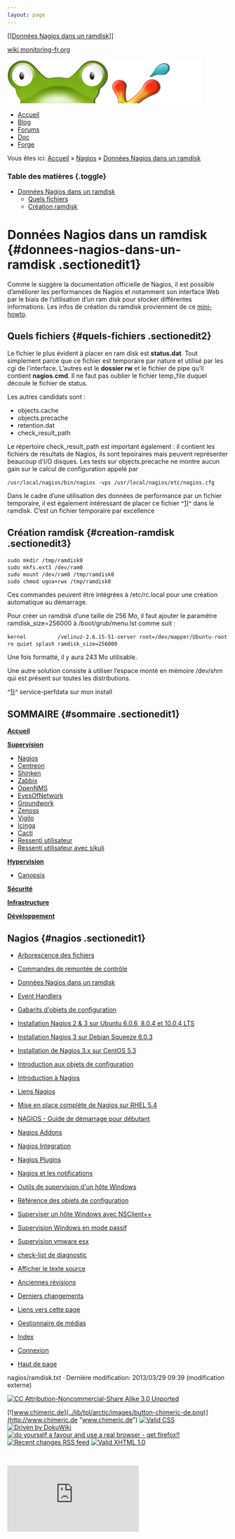 ```yaml
---
layout: page
---
```


[[[Données Nagios dans un ramdisk](ramdisk@do=backlink.html)]]

[wiki monitoring-fr.org](../start.html "[ALT+H]")

![Logo Monitoring](../lib/tpl/arctic/images/logo_monitoring.png)

-   [Accueil](../index.html "Cliquez pour revenir |  l'accueil")
-   [Blog](http://www.monitoring-fr.org "Blog & News")
-   [Forums](http://forums.monitoring-fr.org "Forums")
-   [Doc](http://doc.monitoring-fr.org "Doc")
-   [Forge](https://github.com/monitoring-fr "Forge")

Vous êtes ici: [Accueil](../start.html "start") »
[Nagios](start.html "nagios:start") » [Données Nagios dans un
ramdisk](ramdisk.html "nagios:ramdisk")

### Table des matières {.toggle}

-   [Données Nagios dans un
    ramdisk](ramdisk.html#donnees-nagios-dans-un-ramdisk)
    -   [Quels fichiers](ramdisk.html#quels-fichiers)
    -   [Création ramdisk](ramdisk.html#creation-ramdisk)

Données Nagios dans un ramdisk {#donnees-nagios-dans-un-ramdisk .sectionedit1}
==============================

Comme le suggère la documentation officielle de Nagios, il est possible
d’améliorer les performances de Nagios et notamment son interface Web
par le biais de l’utilisation d’un ram disk pour stocker différentes
informations. Les infos de création du ramdisk proviennent de ce
[mini-howto](http://www.vanemery.com/Linux/Ramdisk/ramdisk.html "http://www.vanemery.com/Linux/Ramdisk/ramdisk.html").

Quels fichiers {#quels-fichiers .sectionedit2}
--------------

Le fichier le plus évident à placer en ram disk est **status.dat**. Tout
simplement parce que ce fichier est temporaire par nature et utilisé par
les cgi de l’interface. L’autres est le **dossier rw** et le fichier de
pipe qu’il contient **nagios.cmd**. Il ne faut pas oublier le fichier
temp\_file duquel découle le fichier de status.

Les autres candidats sont :

-   objects.cache
-   objects.precache
-   retention.dat
-   check\_result\_path

Le répertoire check\_result\_path est important également : il contient
les fichiers de résultats de Nagios, ils sont tepoiraires mais peuvent
représenter beaucoup d’I/O disques. Les tests sur objects.precache ne
montre aucun gain sur le calcul de configuration appelé par

~~~~ {.code}
/usr/local/nagios/bin/nagios -vps /usr/local/nagios/etc/nagios.cfg
~~~~

Dans le cadre d’une utilisation des données de performance par un
fichier temporaire, il est également intéressant de placer ce fichier
^[1)](ramdisk.html#fn__1)^ dans le ramdisk. C’est un fichier temporaire
par excellence

Création ramdisk {#creation-ramdisk .sectionedit3}
----------------

~~~~ {.code}
sudo mkdir /tmp/ramdisk0
sudo mkfs.ext3 /dev/ram0
sudo mount /dev/ram0 /tmp/ramdisk0
sudo chmod ugoa+rwx /tmp/ramdisk0
~~~~

Ces commandes peuvent être intégrées à /etc/rc.local pour une création
automatique au démarrage.

Pour créer un ramdisk d’une taille de 256 Mo, il faut ajouter le
paramètre ramdisk\_size=256000 à /boot/grub/menu.lst comme suit :

~~~~ {.code}
kernel          /vmlinuz-2.6.15-51-server root=/dev/mapper/Ubuntu-root ro quiet splash ramdisk_size=256000
~~~~

Une fois formatté, il y aura 243 Mo utilisable.

Une autre solution consiste à utiliser l’espace monté en mémoire
/dev/shm qui est présent sur toutes les distributions.

^[1)](ramdisk.html#fnt__1)^ service-perfdata sur mon install

SOMMAIRE {#sommaire .sectionedit1}
--------

**[Accueil](../start.html "start")**

**[Supervision](../supervision/start.html "supervision:start")**

-   [Nagios](start.html "nagios:start")
-   [Centreon](../centreon/start.html "centreon:start")
-   [Shinken](../shinken/start.html "shinken:start")
-   [Zabbix](../zabbix/start.html "zabbix:start")
-   [OpenNMS](../opennms/start.html "opennms:start")
-   [EyesOfNetwork](../eyesofnetwork/start.html "eyesofnetwork:start")
-   [Groundwork](../groundwork/start.html "groundwork:start")
-   [Zenoss](../zenoss/start.html "zenoss:start")
-   [Vigilo](../vigilo/start.html "vigilo:start")
-   [Icinga](../icinga/start.html "icinga:start")
-   [Cacti](../cacti/start.html "cacti:start")
-   [Ressenti
    utilisateur](../supervision/eue/start.html "supervision:eue:start")
-   [Ressenti utilisateur avec
    sikuli](../sikuli/eue/start.html "sikuli:eue:start")

**[Hypervision](../hypervision/start.html "hypervision:start")**

-   [Canopsis](../canopsis/start.html "canopsis:start")

**[Sécurité](../securite/start.html "securite:start")**

**[Infrastructure](../infra/start.html "infra:start")**

**[Développement](../dev/start.html "dev:start")**

Nagios {#nagios .sectionedit1}
------

-   [Arborescence des
    fichiers](installation-layout.html "nagios:installation-layout")
-   [Commandes de remontée de
    contrôle](ocsp-ochp.html "nagios:ocsp-ochp")
-   [Données Nagios dans un ramdisk](ramdisk.html "nagios:ramdisk")
-   [Event Handlers](event_handlers.html "nagios:event_handlers")
-   [Gabarits d'objets de
    configuration](templates.html "nagios:templates")
-   [Installation Nagios 2 & 3 sur Ubuntu 6.0.6, 8.0.4 et 10.0.4
    LTS](ubuntu-install.html "nagios:ubuntu-install")
-   [Installation Nagios 3 sur Debian Squeeze
    6.0.3](debian-install.html "nagios:debian-install")
-   [Installation de Nagios 3.x sur CentOS
    5.3](nagios-centos-install.html "nagios:nagios-centos-install")
-   [Introduction aux objets de
    configuration](configobjects.html "nagios:configobjects")
-   [Introduction à
    Nagios](nagios-introduction.html "nagios:nagios-introduction")
-   [Liens Nagios](links.html "nagios:links")
-   [Mise en place complète de Nagios sur RHEL
    5.4](mise-en-place-complete-nagios-sur-rhel-5.4/start.html "nagios:mise-en-place-complete-nagios-sur-rhel-5.4:start")
-   [NAGIOS - Guide de démarrage pour
    débutant](nagios-debutant/start.html "nagios:nagios-debutant:start")
-   [Nagios Addons](addons/start.html "nagios:addons:start")
-   [Nagios
    Integration](integration/start.html "nagios:integration:start")
-   [Nagios Plugins](plugins/start.html "nagios:plugins:start")
-   [Nagios et les
    notifications](notifications.html "nagios:notifications")
-   [Outils de supervision d'un hôte
    Windows](windows-client.html "nagios:windows-client")
-   [Référence des objets de
    configuration](objects-reference.html "nagios:objects-reference")
-   [Superviser un hôte Windows avec
    NSClient++](nagios-nsclient-host.html "nagios:nagios-nsclient-host")
-   [Supervision Windows en mode
    passif](supervision-windows-passif.html "nagios:supervision-windows-passif")
-   [Supervision vmware esx](vmware_esx.html "nagios:vmware_esx")
-   [check-list de diagnostic](debug.html "nagios:debug")

-   [Afficher le texte
    source](ramdisk@do=edit&rev=0.html "Afficher le texte source [V]")
-   [Anciennes
    révisions](ramdisk@do=revisions.html "Anciennes révisions [O]")
-   [Derniers
    changements](ramdisk@do=recent.html "Derniers changements [R]")
-   [Liens vers cette
    page](ramdisk@do=backlink.html "Liens vers cette page")
-   [Gestionnaire de
    médias](ramdisk@do=media.html "Gestionnaire de médias")
-   [Index](ramdisk@do=index.html "Index [X]")
-   [Connexion](ramdisk@do=login&sectok=6bca6bdf16f8880de3d6d3649db89a26.html "Connexion")
-   [Haut de page](ramdisk.html#dokuwiki__top "Haut de page [T]")

nagios/ramdisk.txt · Dernière modification: 2013/03/29 09:39
(modification externe)

[![CC Attribution-Noncommercial-Share Alike 3.0
Unported](../lib/images/license/button/cc-by-nc-sa.png)](http://creativecommons.org/licenses/by-nc-sa/3.0/)

[![www.chimeric.de](../lib/tpl/arctic/images/button-chimeric-de.png)](http://www.chimeric.de "www.chimeric.de")
[![Valid
CSS](../lib/tpl/arctic/images/button-css.png)](http://jigsaw.w3.org/css-validator/check/referer "Valid CSS")
[![Driven by
DokuWiki](../lib/tpl/arctic/images/button-dw.png)](http://wiki.splitbrain.org/wiki:dokuwiki "Driven by DokuWiki")
[![do yourself a favour and use a real browser - get
firefox!!](../lib/tpl/arctic/images/button-firefox.png)](http://www.firefox-browser.de "do yourself a favour and use a real browser - get firefox")
[![Recent changes RSS
feed](../lib/tpl/arctic/images/button-rss.png)](../feed.php "Recent changes RSS feed")
[![Valid XHTML
1.0](../lib/tpl/arctic/images/button-xhtml.png)](http://validator.w3.org/check/referer "Valid XHTML 1.0")

![](../lib/exe/indexer.php@id=nagios%253Aramdisk&1424859523)

![](http://analytics.monitoring-fr.org/piwik.php?idsite=2)

